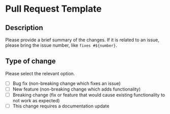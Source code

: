 # Pull Request Template

## Description

Please provide a brief summary of the changes. If it is related to an issue, please bring the issue number, like `fixes #${number}`.

## Type of change

Please select the relevant option.

- [ ] Bug fix (non-breaking change which fixes an issue)
- [ ] New feature (non-breaking change which adds functionality)
- [ ] Breaking change (fix or feature that would cause existing functionality to not work as expected)
- [ ] This change requires a documentation update
